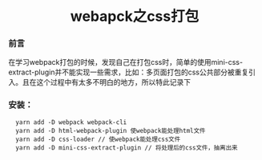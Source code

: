 # <center>webapck之css打包</center>

### 前言

在学习webpack打包的时候，发现自己在打包css时，简单的使用mini-css-extract-plugin并不能实现一些需求，比如：多页面打包的css公共部分被重复引入。且在这个过程中有太多不明白的地方，所以特此记录下

### 安装：

```
  yarn add -D webpack webpack-cli
  yarn add -D html-webpack-plugin 使webpack能处理html文件
  yarn add -D css-loader // 使webpack能处理css文件
  yarn add -D mini-css-extract-plugin // 将处理后的css文件，抽离出来
```

